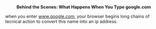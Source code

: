 <p align="center">
  <b>Behind the Scenes: What Happens When You Type google.com</b>
</p>

when you enter www.google.com, your browser begins long chains of tecnical action to convert this name into an ip address.

